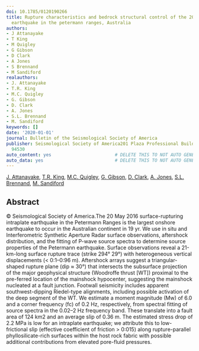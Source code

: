 ```yaml
---
doi: 10.1785/0120190266
title: Rupture characteristics and bedrock structural control of the 2016 Mw 6.0 intraplate
  earthquake in the petermann ranges, Australia
authors:
- J Attanayake
- T King
- M Quigley
- G Gibson
- D Clark
- A Jones
- S Brennand
- M Sandiford
realauthors:
- J. Attanayake
- T.R. King
- M.C. Quigley
- G. Gibson
- D. Clark
- A. Jones
- S.L. Brennand
- M. Sandiford
keywords: []
date: '2020-01-01'
journal: Bulletin of the Seismological Society of America
publisher: Seismological Society of America201 Plaza Professional BuildingEl CerritoCA
  94530
auto_content: yes                        # DELETE THIS TO NOT AUTO GENERATE CONTENT
auto_data: yes                           # DELETE THIS TO NOT AUTO GENERATE METADATA
---
```

[J. Attanayake](https://www.scopus.com/authid/detail.uri?authorId=45861160100), [T.R. King](https://www.scopus.com/authid/detail.uri?authorId=57204238626), [M.C. Quigley](https://www.scopus.com/authid/detail.uri?authorId=12546070900), [G. Gibson](https://www.scopus.com/authid/detail.uri?authorId=57214302012), [D. Clark](https://www.scopus.com/authid/detail.uri?authorId=14031069300), [A. Jones](https://www.scopus.com/authid/detail.uri?authorId=57199232649), [S.L. Brennand](https://www.scopus.com/authid/detail.uri?authorId=57225237474), [M. Sandiford](https://www.scopus.com/authid/detail.uri?authorId=7005120626)

## Abstract
© Seismological Society of America.The 20 May 2016 surface-rupturing intraplate earthquake in the Petermann Ranges is the largest onshore earthquake to occur in the Australian continent in 19 yr. We use in situ and Interferometric Synthetic Aperture Radar surface observations, aftershock distribution, and the fitting of P-wave source spectra to determine source properties of the Petermann earthquake. Surface observations reveal a 21-km-long surface rupture trace (strike 294° 29°) with heterogeneous vertical displacements (< 0:1–0:96 m). Aftershock arrays suggest a triangular-shaped rupture plane (dip ≈ 30°) that intersects the subsurface projection of the major geophysical structure (Woodroffe thrust [WT]) proximal to the pre-ferred location of the mainshock hypocenter, suggesting the mainshock nucleated at a fault junction. Footwall seismicity includes apparent southwest-dipping Riedel-type alignments, including possible activation of the deep segment of the WT. We estimate a moment magnitude (Mw) of 6.0 and a corner frequency (fc) of 0.2 Hz, respectively, from spectral fitting of source spectra in the 0.02–2 Hz frequency band. These translate into a fault area of 124 km2 and an average slip of 0.36 m. The estimated stress drop of 2.2 MPa is low for an intraplate earthquake; we attribute this to low-frictional slip (effective coefficient of friction > 0:015) along rupture-parallel phyllosilicate-rich surfaces within the host rock fabric with possible additional contributions from elevated pore-fluid pressures.
